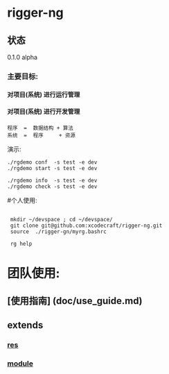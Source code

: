 # rigger-ng

## 状态

0.1.0  alpha

### 主要目标:
#### 对项目(系统) 进行运行管理
#### 对项目(系统) 进行开发管理

```
程序  =  数据结构 + 算法
系统  =  程序     + 资源
```

演示:
``` shell
./rgdemo conf  -s test -e dev
./rgdemo start -s test -e dev

./rgdemo info  -s test -e dev
./rgdemo check -s test -e dev
```

#个人使用:

``` shell

 mkdir ~/devspace ; cd ~/devspace/
 git clone git@github.com:xcodecraft/rigger-ng.git
 source  ./rigger-gn/myrg.bashrc

 rg help
```
# 团队使用:

## [使用指南] (doc/use_guide.md)
## extends

### [res](src/extends/res/readme.md)
### [module](src/extends/moduls/readme.md)
